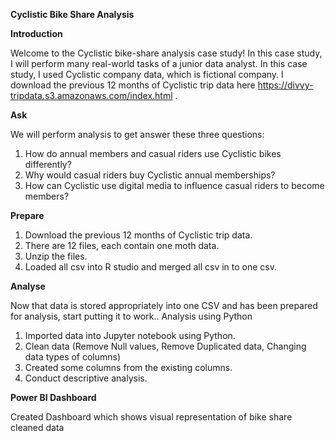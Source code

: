 **Cyclistic Bike Share Analysis**

 
**Introduction** 

Welcome to the Cyclistic bike-share analysis case study! In this case study, I will perform many real-world tasks of a junior data analyst.
In this case study,  I used Cyclistic  company data, which is fictional company. I download the previous 12 months of Cyclistic trip data here https://divvy-tripdata.s3.amazonaws.com/index.html .

**Ask**

We will perform analysis to get answer these three questions: 
1.	How do annual members and casual riders use Cyclistic bikes differently? 
2.	Why would casual riders buy Cyclistic annual memberships? 
3.	How can Cyclistic use digital media to influence casual riders to become members?


**Prepare**

1.	Download the previous 12 months of Cyclistic trip data. 
2.	There are 12 files, each contain one moth data.
3.	Unzip the files. 
4.	Loaded all csv into R studio and merged  all csv in to one csv.

**Analyse**

Now that data is stored appropriately into one CSV and has been prepared for analysis, start putting it to work..
Analysis using Python

1.	Imported data into Jupyter notebook using Python. 
2.	Clean data (Remove Null values, Remove Duplicated data, Changing data types of columns)
3.	Created some columns from the existing columns.
4.	Conduct descriptive analysis. 


**Power BI Dashboard**

Created Dashboard which shows visual representation of bike share cleaned data



